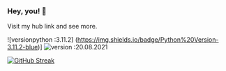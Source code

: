 ### Hey, you! 🧩
Visit my hub link and see more.

![versionpython :3.11.2] (https://img.shields.io/badge/Python%20Version-3.11.2-blue)]
![version :20.08.2021](https://img.shields.io/badge/version-20.08.2021-informational) &nbsp;

[![GitHub Streak](https://streak-stats.demolab.com/?user=ecopque&theme=prussian)](https://git.io/streak-stats)


<!--
**ecopque/ecopque** is a ✨ _special_ ✨ repository because its `README.md` (this file) appears on your GitHub profile.

Here are some ideas to get you started:

- 🔭 I’m currently working on ...
- 🌱 I’m currently learning ...
- 👯 I’m looking to collaborate on ...
- 🤔 I’m looking for help with ...
- 💬 Ask me about ...
- 📫 How to reach me: ...
- 😄 Pronouns: ...
- ⚡ Fun fact: ...
-->
